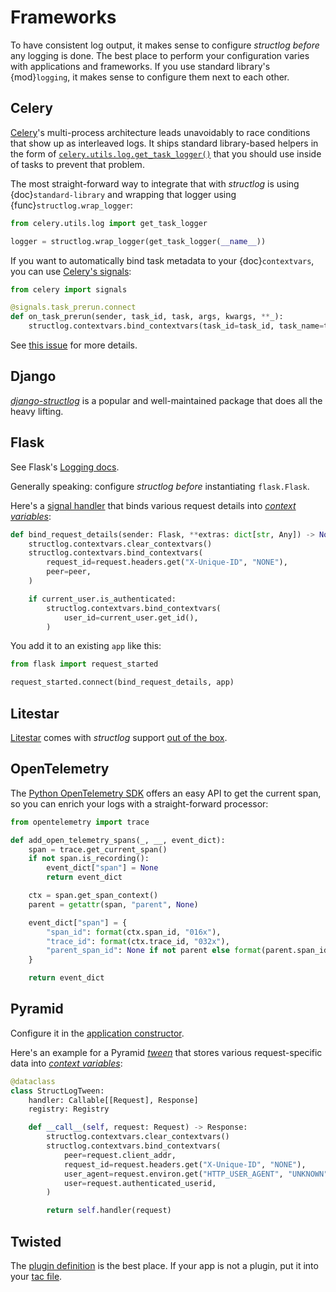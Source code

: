 # Frameworks

To have consistent log output, it makes sense to configure *structlog* *before* any logging is done.
The best place to perform your configuration varies with applications and frameworks.
If you use standard library's {mod}`logging`, it makes sense to configure them next to each other.


## Celery

[Celery](https://docs.celeryq.dev/)'s multi-process architecture leads unavoidably to race conditions that show up as interleaved logs.
It ships standard library-based helpers in the form of [`celery.utils.log.get_task_logger()`](https://docs.celeryq.dev/en/stable/userguide/tasks.html#logging) that you should use inside of tasks to prevent that problem.

The most straight-forward way to integrate that with *structlog* is using {doc}`standard-library` and wrapping that logger using {func}`structlog.wrap_logger`:

```python
from celery.utils.log import get_task_logger

logger = structlog.wrap_logger(get_task_logger(__name__))
```

If you want to automatically bind task metadata to your {doc}`contextvars`, you can use [Celery's signals](https://docs.celeryq.dev/en/stable/userguide/signals.html):

```python
from celery import signals

@signals.task_prerun.connect
def on_task_prerun(sender, task_id, task, args, kwargs, **_):
    structlog.contextvars.bind_contextvars(task_id=task_id, task_name=task.name)
```

See [this issue](https://github.com/hynek/structlog/issues/287) for more details.


## Django

[*django-structlog*](https://pypi.org/project/django-structlog/) is a popular and well-maintained package that does all the heavy lifting.


## Flask

See Flask's [Logging docs](https://flask.palletsprojects.com/en/latest/logging/).

Generally speaking: configure *structlog* *before* instantiating `flask.Flask`.

Here's a [signal handler](https://flask.palletsprojects.com/en/latest/signals/) that binds various request details into [*context variables*](contextvars.md):

```python
def bind_request_details(sender: Flask, **extras: dict[str, Any]) -> None:
    structlog.contextvars.clear_contextvars()
    structlog.contextvars.bind_contextvars(
        request_id=request.headers.get("X-Unique-ID", "NONE"),
        peer=peer,
    )

    if current_user.is_authenticated:
        structlog.contextvars.bind_contextvars(
            user_id=current_user.get_id(),
        )
```

You add it to an existing `app` like this:

```python
from flask import request_started

request_started.connect(bind_request_details, app)
```


## Litestar

[Litestar](https://docs.litestar.dev/) comes with *structlog* support [out of the box](https://docs.litestar.dev/latest/usage/logging.html).


## OpenTelemetry

The [Python OpenTelemetry SDK](https://opentelemetry.io/docs/languages/python/) offers an easy API to get the current span, so you can enrich your logs with a straight-forward processor:

```python
from opentelemetry import trace

def add_open_telemetry_spans(_, __, event_dict):
    span = trace.get_current_span()
    if not span.is_recording():
        event_dict["span"] = None
        return event_dict

    ctx = span.get_span_context()
    parent = getattr(span, "parent", None)

    event_dict["span"] = {
        "span_id": format(ctx.span_id, "016x"),
        "trace_id": format(ctx.trace_id, "032x"),
        "parent_span_id": None if not parent else format(parent.span_id, "016x"),
    }

    return event_dict
```


## Pyramid

Configure it in the [application constructor](https://docs.pylonsproject.org/projects/pyramid/en/latest/narr/startup.html#the-startup-process).

Here's an example for a Pyramid [*tween*](https://docs.pylonsproject.org/projects/pyramid/en/latest/glossary.html#term-tween) that stores various request-specific data into [*context variables*](contextvars.md):

```python
@dataclass
class StructLogTween:
    handler: Callable[[Request], Response]
    registry: Registry

    def __call__(self, request: Request) -> Response:
        structlog.contextvars.clear_contextvars()
        structlog.contextvars.bind_contextvars(
            peer=request.client_addr,
            request_id=request.headers.get("X-Unique-ID", "NONE"),
            user_agent=request.environ.get("HTTP_USER_AGENT", "UNKNOWN"),
            user=request.authenticated_userid,
        )

        return self.handler(request)
```


## Twisted

The [plugin definition](https://docs.twisted.org/en/stable/core/howto/plugin.html) is the best place.
If your app is not a plugin, put it into your [tac file](https://docs.twisted.org/en/stable/core/howto/application.html).
